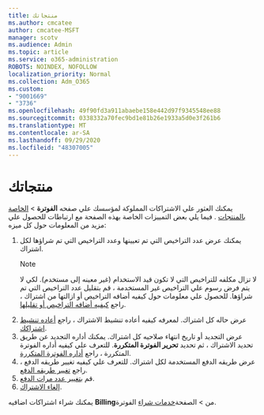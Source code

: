 ```yaml
---
title: منتجاتك
ms.author: cmcatee
author: cmcatee-MSFT
manager: scotv
ms.audience: Admin
ms.topic: article
ms.service: o365-administration
ROBOTS: NOINDEX, NOFOLLOW
localization_priority: Normal
ms.collection: Adm_O365
ms.custom:
- "9001669"
- "3736"
ms.openlocfilehash: 49f90fd3a911abaebe158e442d97f9345548ee88
ms.sourcegitcommit: 0338332a70fec9bd1e81b26e1933a5d0e3f261b6
ms.translationtype: MT
ms.contentlocale: ar-SA
ms.lasthandoff: 09/29/2020
ms.locfileid: "48307005"
---
```

# <a name="your-products"></a>منتجاتك

يمكنك العثور علي الاشتراكات المملوكة لمؤسسك علي صفحه **الفوترة**  >  [الخاصة بالمنتجات](https://go.microsoft.com/fwlink/p/?linkid=842054) . فيما يلي بعض التمييزات الخاصة بهذه الصفحة مع ارتباطات للحصول علي مزيد من المعلومات حول كل ميزه:

1. يمكنك عرض عدد التراخيص التي تم تعيينها وعدد التراخيص التي تم شراؤها لكل اشتراك.
    > [!NOTE]
    > لا تزال مكلفه للتراخيص التي لا تكون قيد الاستخدام (غير معينه إلى مستخدم). لكي لا يتم فرض رسوم علي التراخيص غير المستخدمة ، قم بتقليل عدد التراخيص التي تم شراؤها. للحصول علي معلومات حول كيفيه أضافه التراخيص أو ازالتها من اشتراك ، راجع [كيفيه أضافه التراخيص أو تقليلها](https://docs.microsoft.com/alchemyinsights/how-to-add-or-reduce-licenses).
2. عرض حاله كل اشتراك. لمعرفه كيفيه أعاده تنشيط الاشتراك ، راجع [أعاده تنشيط اشتراكك](reactivate-your-subscription.md).
3. عرض التجديد أو تاريخ انتهاء صلاحيه كل اشتراك. يمكنك أداره التجديد عن طريق تحديد الاشتراك ، ثم تحديد **تحرير الفوترة المتكررة**. للتعرف علي كيفيه أداره الفوترة المتكررة ، راجع [أداره الفوترة المتكررة](manage-auto-renewal.md).
4. عرض طريقه الدفع المستخدمة لكل اشتراك. للتعرف علي كيفيه تغيير طريقه الدفع ، راجع [تغيير طريقه الدفع](change-payment-method.md).
5. قم [بتغيير عدد مرات الدفع](change-how-often-you-pay.md).
6. [إلغاء الاشتراك](https://go.microsoft.com/fwlink/?linkid=2119113).

يمكنك شراء اشتراكات اضافيه **Billing**من  >  الصفحة[خدمات شراء](https://go.microsoft.com/fwlink/p/?linkid=868433) الفوترة.